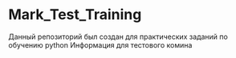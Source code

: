 # Mark_Test_Training
Данный репозиторий был создан для практических заданий по обучению python
Информация для тестового комина
